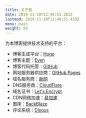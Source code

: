 ```yaml
---
title: 关于我
date: 2019-11-10T11:49:51.261Z
lastmod: 2019-11-10T11:49:51.439Z
menu: main
weight: 50
---
```


为本博客提供技术支持的平台：

* 博客生成平台：[Hugo](https://gohugo.io/)
* 博客主题：[Even](https://github.com/olOwOlo/hugo-theme-even)
* 博客代码托管：[GitHub](https://github.com/)
* 网站服务器供应商：[GitHub Pages](https://pages.github.com/)
* 域名服务商：[新网](http://www.xinnet.com/domain/domain.html)
* DNS服务商：[CloudFlare](https://www.cloudflare.com/)
* 域名证书：[Let's Encrypt](https://letsencrypt.org/)
* CDN网络加速：[易加速](http://www.1jiasu.cc)
* 图床：[BackBlaze](https://www.backblaze.com/)
* 评论系统：[Disqus](https://disqus.com)

